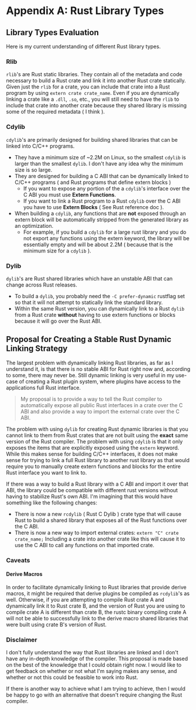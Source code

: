 # Appendix A: Rust Library Types

## Library Types Evaluation

Here is my current understanding of different Rust library types.

### Rlib

`rlib`'s are Rust static libraries. They contain all of the metadata and code necessary to build a Rust crate and link it into another Rust crate statically. Given just the `rlib` for a crate, you can include that crate into a Rust program by using `extern crate crate_name`. Even if you are dynamically linking a crate like a `.dll`, `.so`, etc., you will still need to have the `rlib` to include that crate into another crate because they shared library is missing some of the required metadata ( I think ).

### Cdylib

`cdylib`'s are primarily designed for building shared libraries that can be linked into C/C++ programs.

- They have a minimum size of ~2.2M on Linux, so the smallest `cdylib` is larger than the smallest `dylib`. I don't have any idea why the minimum size is so large.
- They are designed for building a C ABI that can be dynamically linked to C/C++ programs ( and Rust programs that define extern blocks )
  - If you want to expose any portion of the a `cdylib`'s interface over the C ABI you must use **Extern Functions**.
  - If you want to link a Rust program to a Rust `cdylib` over the C ABI you have to use **Extern Blocks** ( See Rust reference doc ).
- When building a `cdylib`, any functions that are **not** exposed through an extern block will be automatically stripped from the generated library as an optimization.
  - For example, if you build a `cdylib` for a large rust library and you do not export any functions using the extern keyword, the library will be essentially empty and will be about 2.2M ( because that is the minimum size for a `cdylib` ).

### Dylib

`dylib`'s are Rust shared libraries which have an unstable ABI that can change across Rust releases.

- To build a `dylib`, you probably need the `-C prefer-dynamic` rustflag set so that it will not attempt to statically link the standard library.
- Within the same Rust version, you can dynamically link to a Rust `dylib` from a Rust crate **without** having to use extern functions or blocks because it will go over the Rust ABI.

## Proposal for Creating a Stable Rust Dynamic Linking Strategy

The largest problem with dynamically linking Rust libraries, as far as I understand it, is that there is no stable ABI for Rust right now and, according to some, there may never be. Still dynamic linking is very useful in my use-case of creating a Rust plugin system, where plugins have access to the applications full Rust interface.

> My proposal is to provide a way to tell the Rust compiler to automatically expose all public Rust interfaces in a crate over the C ABI and also provide a way to import the external crate over the C ABI.

The problem with using `dylib` for creating Rust dynamic libraries is that you cannot link to them from Rust crates that are not built using the **exact** same version of the Rust compiler. The problem with using `cdylib` is that it only exposes the items that are explicitly exposed using the `extern` keyword. While this makes sense for building C/C++ interfaces, it does not make sense for trying to link a full Rust library to another rust library as that would require you to manually create extern functions and blocks for the entire Rust interface you want to link to.

If there was a way to build a Rust library with a C ABI and import it over that ABI, the library could be compatible with different rust versions without having to stabilize Rust's own ABI. I'm imagining that this would have something like the following changes:

- There is now a new `rcdylib` ( Rust C Dylib ) crate type that will cause Rust to build a shared library that exposes all of the Rust functions over the C ABI.
- There is now a new way to import external crates: `extern "C" crate crate_name;` Including a crate into another crate like this will cause it to use the C ABI to call any functions on that imported crate.

### Caveats

#### Derive Macros

In order to facilitate dynamically linking to Rust libraries that provide derive macros, it might be required that derive plugins be compiled as `rcdylib`'s as well. Otherwise, if you are attempting to compile Rust crate A and dynamically link it to Rust crate B, and the version of Rust you are using to compile crate A is different than crate B, the rustc binary compiling crate A will not be able to successfully link to the derive macro shared libraries that were built using crate B's version of Rust.

### Disclaimer

I don't fully understand the way that Rust libraries are linked and I don't have any in-depth knowledge of the compiler. This proposal is made based on the best of the knowledge that I could obtain right now. I would like to get feedback on whether or not what I'm saying makes any sense, and whether or not this could be feasible to work into Rust.

If there is another way to achieve what I am trying to achieve, then I would be happy to go with an alternative that doesn't require changing the Rust compiler.

